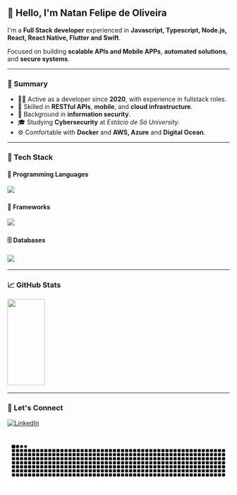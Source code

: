 ## 👋 Hello, I'm Natan Felipe de Oliveira

I'm a **Full Stack developer** experienced in **Javascript, Typescript, Node.js, React, React Native, Flutter and Swift**.

Focused on building **scalable APIs and Mobile APPs**, **automated solutions**, and **secure systems**.

---

### 💼 Summary

* 👨‍💻 Active as a developer since **2020**, with experience in fullstack roles.
* 🧩 Skilled in **RESTful APIs**, **mobile**, and **cloud infrastructure**.
* 🔐 Background in **information security**.
* 🎓 Studying **Cybersecurity** at *Estácio de Sá University*.
* ⚙️ Comfortable with **Docker** and **AWS, Azure** and **Digital Ocean**.

---

### 🧰 Tech Stack

#### 🚀 Programming Languages

<div align="left">
  <img src="https://skillicons.dev/icons?i=javascript,typescript,swift,powershell,dart&perline=10" />
</div>

#### 🚀 Frameworks

<div align="left">
  <img src="https://skillicons.dev/icons?i=express,react,flutter&perline=10" />
</div>

#### 🗄️ Databases

<div align="left">
  <img src="https://skillicons.dev/icons?i=postgresql,mysql,mongodb,sqlite&perline=10" />
</div>

---

### 📈 GitHub Stats

<div align="left">
  <img width="41%" height="195px" src="https://github-readme-stats.vercel.app/api/top-langs/?username=natanzeraa&layout=compact&hide_border=true&title_color=8f00ff&text_color=ffffff&bg_color=0d1117&hide=c,C%2B%2B,python,php" />
</div>

---

### 🤝 Let's Connect

[![LinkedIn](https://img.shields.io/badge/LinkedIn-Connect-blue?style=for-the-badge&logo=linkedin)](https://www.linkedin.com/in/natan-oliveira-71023822b/)

<br clear="both">

<img src="https://raw.githubusercontent.com/natanzeraa/natanzeraa/output/snake.svg" alt="Snake animation" />
